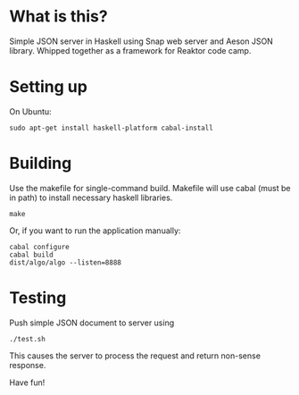 # What is this?

Simple JSON server in Haskell using Snap web server and Aeson JSON library. Whipped together as a framework for Reaktor code camp.

# Setting up

On Ubuntu:

    sudo apt-get install haskell-platform cabal-install

# Building

Use the makefile for single-command build. Makefile will use cabal (must be in path) to install necessary haskell libraries.

    make

Or, if you want to run the application manually:

    cabal configure
    cabal build
    dist/algo/algo --listen=8888

# Testing

Push simple JSON document to server using

    ./test.sh

This causes the server to process the request and return non-sense response.

Have fun!
